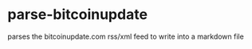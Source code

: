 parse-bitcoinupdate
===================

parses the bitcoinupdate.com rss/xml feed
to write into a markdown file
